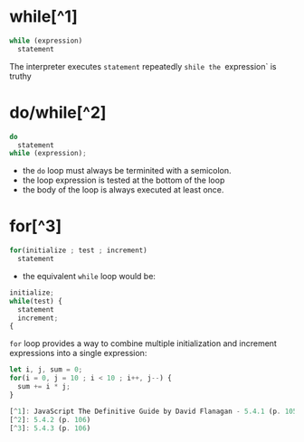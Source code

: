# while[^1]
```javascript
while (expression)
  statement
```
The interpreter executes `statement` repeatedly `shile the `expression` is truthy

# do/while[^2]
```javascript
do
  statement
while (expression);
```
- the `do` loop must always be terminited with a semicolon.
- the loop expression is tested at the bottom of the loop
- the body of the loop is always executed at least once.

# for[^3]
```javascript
for(initialize ; test ; increment)
  statement
```
- the equivalent `while` loop would be:
```javascript
initialize;
while(test) {
  statement
  increment;
{
```
`for` loop provides a way to combine multiple initialization and increment expressions into a single expression:
```javascript
let i, j, sum = 0;
for(i = 0, j = 10 ; i < 10 ; i++, j--) {
  sum += i * j;
}

[^1]: JavaScript The Definitive Guide by David Flanagan - 5.4.1 (p. 105)
[^2]: 5.4.2 (p. 106)
[^3]: 5.4.3 (p. 106)
